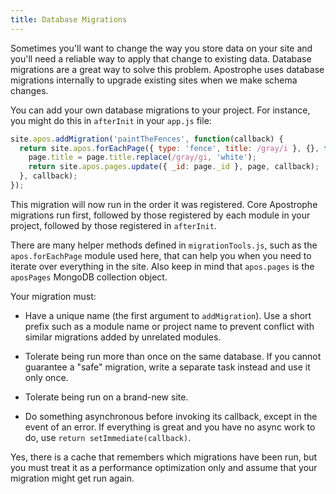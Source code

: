 ```yaml
---
title: Database Migrations
---
```


Sometimes you'll want to change the way you store data on your site and you'll need a reliable way to apply that change to existing data. Database migrations are a great way to solve this problem. Apostrophe uses database migrations internally to upgrade existing sites when we make schema changes.

You can add your own database migrations to your project. For instance, you might do this in `afterInit` in your `app.js` file:

```javascript
site.apos.addMigration('paintTheFences', function(callback) {
  return site.apos.forEachPage({ type: 'fence', title: /gray/i }, {}, function(page, callback) {
    page.title = page.title.replace(/gray/gi, 'white');
    return site.apos.pages.update({ _id: page._id }, page, callback);
  }, callback);
});
```

This migration will now run in the order it was registered. Core Apostrophe migrations run first, followed by those registered by each module in your project, followed by those registered in `afterInit`.

There are many helper methods defined in `migrationTools.js`, such as the `apos.forEachPage` module used here, that can help you when you need to iterate over everything in the site. Also keep in mind that `apos.pages` is the `aposPages` MongoDB collection object.

Your migration must:

* Have a unique name (the first argument to `addMigration`). Use a short prefix such as a module name or project name to prevent conflict with similar migrations added by unrelated modules.

* Tolerate being run more than once on the same database. If you cannot guarantee a "safe" migration, write a separate task instead and use it only once.

* Tolerate being run on a brand-new site.

* Do something asynchronous before invoking its callback, except in the event of an error. If everything is great and you have no async work to do, use `return setImmediate(callback)`.

Yes, there is a cache that remembers which migrations have been run, but you must treat it as a performance optimization only and assume that your migration might get run again.

